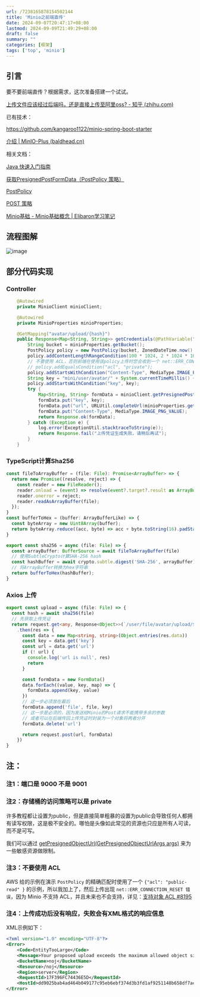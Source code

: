 ```yaml
---
url: /7238165878154502144
title: 'Minio之前端直传'
date: 2024-09-07T20:47:17+08:00
lastmod: 2024-09-09T21:49:29+08:00
draft: false
summary: ""
categories: [框架]
tags: ['top', 'minio']
---
```




## 引言

要不要前端直传？根据需求，这次准备搭建一个试试。

[上传文件应该经过后端吗，还是直接上传至阿里oss? - 知乎 (zhihu.com)](https://www.zhihu.com/question/461803154)

已有技术：

https://github.com/kangaroo1122/minio-spring-boot-starter

[介绍 | MinIO-Plus (baldhead.cn)](https://minio-plus-docs.baldhead.cn/guide/intro.html)

相关文档：

[Java 快速入门指南](https://min.io/docs/minio/linux/developers/java/minio-java.html#)

[获取PresignedPostFormData（PostPolicy 策略）](https://min.io/docs/minio/linux/developers/java/API.html#getpresignedpostformdata-postpolicy-policy)

[PostPolicy](http://minio.github.io/minio-java/io/minio/MinioClient.html#getPresignedPostFormData-io.minio.PostPolicy-)

[POST 策略](https://docs.aws.amazon.com/AmazonS3/latest/API/sigv4-HTTPPOSTConstructPolicy.html)

[Minio基础 - Minio基础概念 | Elibaron学习笔记](https://www.elibaron.com/arch/minio/minio-concept.html)

## 流程图解

![image](https://cdn.jsdelivr.net/gh/zrgzs/images@main/images/2024%2F09%2F09%2F21-30-36-85281dc8f3aaf27a21b429e3c7c05a8a-85281dc8f3aaf27a21b429e3c7c05a8a-242384.png)

## 部分代码实现

### Controller

```java
	@Autowired
    private MinioClient minioClient;

    @Autowired
    private MinioProperties minioProperties;

    @GetMapping("avatar/upload/{hash}")
    public Response<Map<String, String>> getCredentials(@PathVariable("hash") String hash) {
        String bucket = minioProperties.getBucket();
        PostPolicy policy = new PostPolicy(bucket, ZonedDateTime.now().plusHours(2L));
        policy.addContentLengthRangeCondition(100 * 1024, 2 * 1024 * 1024);
        // 不要使用 ACL，否则前端在使用该policy上传时您会收到一个 net::ERR_CONNECTION_RESET 错误
        // policy.addEqualsCondition("acl", "private");
        policy.addStartsWithCondition("Content-Type", MediaType.IMAGE_PNG_VALUE);
        String key = "mini/user/avatar/" + System.currentTimeMillis() + hash + ".png";
        policy.addStartsWithCondition("key", key);
        try {
            Map<String, String> formData = minioClient.getPresignedPostFormData(policy);
            formData.put("key", key);
            formData.put("url", URLUtil.completeUrl(minioProperties.getEndpoint(), bucket));
            formData.put("Content-Type", MediaType.IMAGE_PNG_VALUE);
            return Response.ok(formData);
        } catch (Exception e) {
            log.error(ExceptionUtil.stacktraceToString(e));
            return Response.fail("上传凭证生成失败，请稍后再试");
        }
    }
```

### TypeScript计算Sha256

```typescript
const fileToArrayBuffer = (file: File): Promise<ArrayBuffer> => {
  return new Promise((resolve, reject) => {
    const reader = new FileReader();
    reader.onload = (event) => resolve(event?.target?.result as ArrayBuffer);
    reader.onerror = reject;
    reader.readAsArrayBuffer(file);
  });
}
const bufferToHex = (buffer: ArrayBufferLike) => {
  const byteArray = new Uint8Array(buffer);
  return byteArray.reduce((acc, byte) => acc + byte.toString(16).padStart(2, '0'), '');
}

export const sha256 = async (file: File) => {
  const arrayBuffer: BufferSource = await fileToArrayBuffer(file)
  // 使用SubtleCrypto计算SHA-256 hash
  const hashBuffer = await crypto.subtle.digest('SHA-256', arrayBuffer);
  // 将ArrayBuffer转换为hex字符串
  return bufferToHex(hashBuffer);
}
```

### Axios 上传

```typescript
export const upload = async (file: File) => {
  const hash = await sha256(file)
  // 先获取上传凭证
  return request.get<any, Response<Object>>(`/user/file/avatar/upload/${ hash }`)
    .then(res => {
      const data = new Map<string, string>(Object.entries(res.data))
      const key = data.get('key')
      const url = data.get('url')
      if (! url) {
        console.log('url is null', res)
        return
      }

      const formData = new FormData()
      data.forEach((value, key, map) => {
        formData.append(key, value)
      })
      // 这一步必须放在最后
      formData.append('file', file, key)
      // 这一步是必须的，因为发送给Minio的Post请求不能携带多余的参数
      // 或者可以在后端传回上传凭证时封装为一个对象将两者分开
      formData.delete('url')

      return request.post(url, formData)
    })
}
```

## 注：

### 注1：端口是 9000 不是 9001

### 注2：存储桶的访问策略可以是 private

许多教程都让设置为public，但是直接简单粗暴的设置为public会导致任何人都拥有读写权限，这是极不安全的。哪怕是头像如此常见的资源也只应是所有人可读，而不是可写。

我们可以通过 [getPresignedObjectUrl(GetPresignedObjectUrlArgs args)](https://min.io/docs/minio/linux/developers/java/API.html#getpresignedobjecturl-getpresignedobjecturlargs-args) 来为一些敏感资源做限制。

### 注3：不要使用 ACL

AWS 给的示例在演示 `PostPolicy` 的精确匹配时使用了一个 `{"acl": "public-read" }` 的示例，所以我加上了，然后上传出现 `net::ERR_CONNECTION_RESET 错误`，因为 Minio 不支持 ACL，并且未来也不会支持，详见：[支持对象 ACL #8195](https://github.com/minio/minio/issues/8195)

### 注4：上传成功后没有响应，失败会有XML格式的响应信息

XML示例如下：

```xml
<?xml version="1.0" encoding="UTF-8"?>
<Error>
    <Code>EntityTooLarge</Code>
    <Message>Your proposed upload exceeds the maximum allowed object size.</Message>
    <BucketName>noj</BucketName>
    <Resource>/noj</Resource>
    <Region>server</Region>
    <RequestId>17F396FC74436E5D</RequestId>
    <HostId>dd9025bab4ad464b049177c95eb6ebf374d3b3fd1af9251148b658df7ac2e3e8</HostId>
</Error>
```

